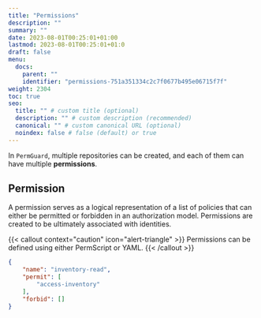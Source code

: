 ```yaml
---
title: "Permissions"
description: ""
summary: ""
date: 2023-08-01T00:25:01+01:00
lastmod: 2023-08-01T00:25:01+01:0
draft: false
menu:
  docs:
    parent: ""
    identifier: "permissions-751a351334c2c7f0677b495e06715f7f"
weight: 2304
toc: true
seo:
  title: "" # custom title (optional)
  description: "" # custom description (recommended)
  canonical: "" # custom canonical URL (optional)
  noindex: false # false (default) or true
---
```

In `PermGuard`, multiple repositories can be created, and each of them can have multiple **permissions**.

## Permission

A permission serves as a logical representation of a list of policies that can either be permitted or forbidden in an authorization model. Permissions are created to be ultimately associated with identities.

{{< callout context="caution" icon="alert-triangle" >}}
Permissions can be defined using either PermScript or YAML.
{{< /callout >}}

```json
{
    "name": "inventory-read",
    "permit": [
        "access-inventory"
    ],
    "forbid": []
}
```
